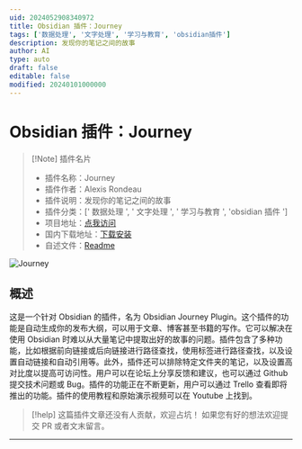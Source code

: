 ```yaml
---
uid: 2024052908340972
title: Obsidian 插件：Journey
tags: ['数据处理', '文字处理', '学习与教育', 'obsidian插件']
description: 发现你的笔记之间的故事
author: AI
type: auto
draft: false
editable: false
modified: 20240101000000
---
```


# Obsidian 插件：Journey

> [!Note] 插件名片
> - 插件名称：Journey
> - 插件作者：Alexis Rondeau
> - 插件说明：发现你的笔记之间的故事
> - 插件分类：[' 数据处理 ', ' 文字处理 ', ' 学习与教育 ', 'obsidian 插件 ']
> - 项目地址：[点我访问](https://github.com/akaalias/obsidian-journey-plugin)
> - 国内下载地址：[下载安装](https://pkmer.cn/products/plugin/pluginMarket/?obsidian-journey-plugin)
> - 自述文件：[Readme](https://ghproxy.net/https://raw.githubusercontent.com/akaalias/obsidian-journey-plugin/master/README.md)

![Journey](https://cdn.pkmer.cn/covers/obsidian-journey-plugin.png!pkmer)

## 概述

这是一个针对 Obsidian 的插件，名为 Obsidian Journey Plugin。这个插件的功能是自动生成你的发布大纲，可以用于文章、博客甚至书籍的写作。它可以解决在使用 Obsidian 时难以从大量笔记中提取出好的故事的问题。插件包含了多种功能，比如根据前向链接或后向链接进行路径查找，使用标签进行路径查找，以及设置自动链接和自动引用等。此外，插件还可以排除特定文件夹的笔记，以及设置高对比度以提高可访问性。用户可以在论坛上分享反馈和建议，也可以通过 Github 提交技术问题或 Bug。插件的功能正在不断更新，用户可以通过 Trello 查看即将推出的功能。插件的使用教程和原始演示视频可以在 Youtube 上找到。

> [!help]
> 这篇插件文章还没有人贡献，欢迎占坑！
> 如果您有好的想法欢迎提交 PR 或者文末留言。

---



